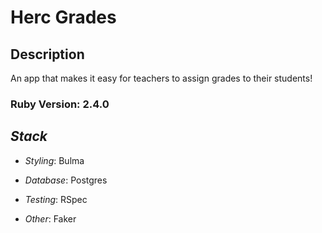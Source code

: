 # __Herc Grades__
## __Description__
An app that makes it easy for teachers to assign grades to their students!

### Ruby Version: 2.4.0

## _Stack_
<!-- * _Views_: React -->
* _Styling_: Bulma
* _Database_: Postgres
* _Testing_: RSpec

* _Other_: Faker


<!-- This README would normally document whatever steps are necessary to get the
application up and running.

* Ruby version

* System dependencies

* Configuration

* Database creation

* Database initialization

* How to run the test suite

* Services (job queues, cache servers, search engines, etc.)

* Deployment instructions

* ... -->
